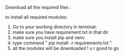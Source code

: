 Download all the required files :

to install all required modules:
  1. Go to your working directory in terminal:
  2. make sure you have requirement.txt in that dir
  3. make sure you install pip and venv
  4. type command " pip install -r requirements.txt "
  5. all the modules will be downloaded ! u r good to go
